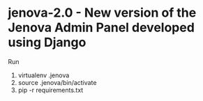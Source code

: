 # jenova-2.0 - New version of the Jenova Admin Panel developed using Django

 Run
 1. virtualenv .jenova
 2. source .jenova/bin/activate
 3. pip -r requirements.txt